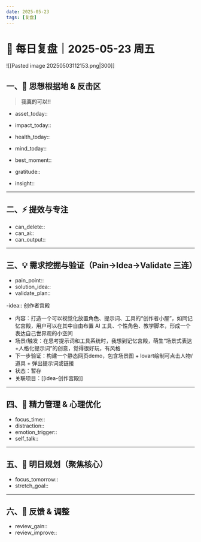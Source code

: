 ```yaml
---
date: 2025-05-23
tags: [复盘]
---
```

# 🧭 每日复盘｜2025-05-23 周五

![[Pasted image 20250503112153.png|300]]


## 一、🚩 思想根据地 & 反击区

>**我真的可以!!**

- asset_today::  
- impact_today::  
- health_today:: 
- mind_today::

- best_moment::  
- gratitude::  
- insight::  

---

## 二、⚡ 提效与专注

- can_delete::  
- can_ai::  
- can_output::  

---

## 三、💡 需求挖掘与验证（Pain→Idea→Validate 三连）

- pain_point::  
- solution_idea::  
- validate_plan::  

-idea:: 创作者宫殿
- 内容：打造一个可以视觉化放置角色、提示词、工具的“创作者小屋”，如同记忆宫殿，用户可以在其中自由布置 AI 工具、个性角色、教学脚本，形成一个表达自己世界观的小空间
- 场景/触发：在思考提示词和工具系统时，我想到记忆宫殿，萌生“场景式表达+人格化提示词”的创意，觉得很好玩，有风格
- 下一步验证：构建一个静态网页demo，包含场景图 + lovart绘制可点击人物/道具 + 弹出提示词或链接
- 状态：暂存
- 关联项目：[[idea-创作宫殿]]  

---

## 四、🌟 精力管理 & 心理优化

- focus_time::  
- distraction::  
- emotion_trigger::  
- self_talk::  

---

## 五、🎯 明日规划（聚焦核心）

- focus_tomorrow::  
- stretch_goal::  

---

## 六、🧠 反馈 & 调整

- review_gain::  
- review_improve::  
